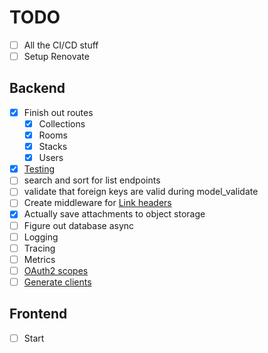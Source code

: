 # TODO

- [ ] All the CI/CD stuff
- [ ] Setup Renovate

## Backend

- [x] Finish out routes
  - [x] Collections
  - [x] Rooms
  - [x] Stacks
  - [x] Users
- [x] [Testing](https://fastapi.tiangolo.com/tutorial/testing/)
- [ ] search and sort for list endpoints
- [ ] validate that foreign keys are valid during model_validate
- [ ] Create middleware for [Link headers](./backend/Link_Header.md)
- [x] Actually save attachments to object storage
- [ ] Figure out database async
- [ ] Logging
- [ ] Tracing
- [ ] Metrics
- [ ] [OAuth2 scopes](https://fastapi.tiangolo.com/advanced/security/oauth2-scopes/)
- [ ] [Generate clients](https://fastapi.tiangolo.com/advanced/generate-clients/)

## Frontend

- [ ] Start
